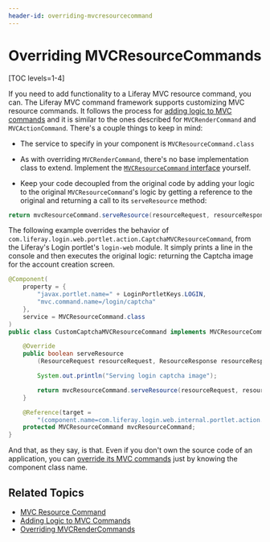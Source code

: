 ```yaml
---
header-id: overriding-mvcresourcecommand
---
```


# Overriding MVCResourceCommands

[TOC levels=1-4]

If you need to add functionality to a Liferay MVC resource command, you can. The 
Liferay MVC command framework supports customizing MVC resource commands. It 
follows the process for [adding logic to MVC commands](/docs/7-2/customization/-/knowledge_base/c/adding-logic-to-mvc-commands) 
and it is similar to the ones described for `MVCRenderCommand` and 
`MVCActionCommand`. There's a couple things to keep in mind:

-  The service to specify in your component is `MVCResourceCommand.class`

-  As with overriding `MVCRenderCommand`, there's no base implementation class 
   to extend. Implement the [`MVCResourceCommand` interface](@platform-ref@/7.2-latest/javadocs/portal-kernel/com/liferay/portal/kernel/portlet/bridges/mvc/MVCResourceCommand.html) 
   yourself. 

-  Keep your code decoupled from the original code by adding your logic to the 
   original `MVCResourceCommand`'s logic by getting a reference to the original 
   and returning a call to its `serveResource` method:

```java
return mvcResourceCommand.serveResource(resourceRequest, resourceResponse);
```

The following example overrides the behavior of 
`com.liferay.login.web.portlet.action.CaptchaMVCResourceCommand`, from the 
Liferay's Login portlet's `login-web` module. It simply prints a line in the 
console and then executes the original logic: returning the Captcha image for 
the account creation screen. 

```java
@Component(
    property = { 
        "javax.portlet.name=" + LoginPortletKeys.LOGIN,
        "mvc.command.name=/login/captcha"
    }, 
    service = MVCResourceCommand.class
)
public class CustomCaptchaMVCResourceCommand implements MVCResourceCommand {

    @Override
    public boolean serveResource
        (ResourceRequest resourceRequest, ResourceResponse resourceResponse) {

        System.out.println("Serving login captcha image");

        return mvcResourceCommand.serveResource(resourceRequest, resourceResponse);
    }

    @Reference(target = 
        "(component.name=com.liferay.login.web.internal.portlet.action.CaptchaMVCResourceCommand)")
    protected MVCResourceCommand mvcResourceCommand;
}
```

And that, as they say, is that. Even if you don't own the source code of an 
application, you can [override its MVC commands](/docs/7-2/customization/-/knowledge_base/c/overriding-liferay-mvc-commands) 
just by knowing the component class name. 

## Related Topics

- [MVC Resource Command](/docs/7-2/customization/-/knowledge_base/c/mvc-resource-command)
- [Adding Logic to MVC Commands](/docs/7-2/customization/-/knowledge_base/c/adding-logic-to-mvc-commands)
- [Overriding MVCRenderCommands](/docs/7-2/customization/-/knowledge_base/c/overriding-mvcrendercommand)
